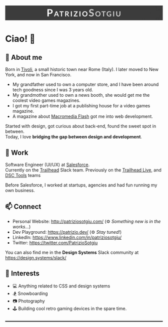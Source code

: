 [![Header for Patrizio Sotgiu](assets/images/header-patrizio-sotgiu.jpg)](http://patriziosotgiu.com/)

# Ciao! 👋

## 📓 About me

Born in [Tivoli](https://en.wikipedia.org/wiki/Tivoli,_Lazio), a small historic town near Rome (Italy). I later moved to New York, and now in San Francisco.

- My grandfather used to own a computer store, and I have been around tech goodness since I was 3 years old.
- My grandmother used to own a news booth, she would get me the coolest video games magazines.
- I got my first part-time job at a publishing house for a video games magazine.
- A magazine about [Macromedia Flash](https://en.wikipedia.org/wiki/Adobe_Flash) got me into web development.

Started with design, got curious about back-end, found the sweet spot in between.  
Today, I love **bridging the gap between design and development**.

## 💼 Work

Software Engineer (UI/UX) at [Salesforce](https://www.salesforce.com/).  
Currently on the [Trailhead](https://trailhead.salesforce.com/) Slack team. Previously on the [Trailhead Live](trailhead.salesforce.com/live), and [DSC Tools](developer.salesforce.com) teams

Before Salesforce, I worked at startups, agencies and had fun running my own business.

## 📫 Connect

- Personal Website: <http://patriziosotgiu.com/> (⚙️ _Something new is in the works..._)
- Dev Playground: <https://patrizio.dev/> (⚙️ _Stay tuned!_)
- LinkedIn: <https://www.linkedin.com/in/patriziosotgiu/>
- Twitter: <https://twitter.com/PatrizioSotgiu>

You can also find me in the **Design Systems** Slack community at <https://design.systems/slack/>

## 🌟 Interests

- 💻 Anything related to CSS and design systems
- 🏂 Snowboarding
- 📷 Photography
- 🕹️ Building cool retro gaming devices in the spare time.

![Footer divider](assets/images/footer-divider.jpg)
